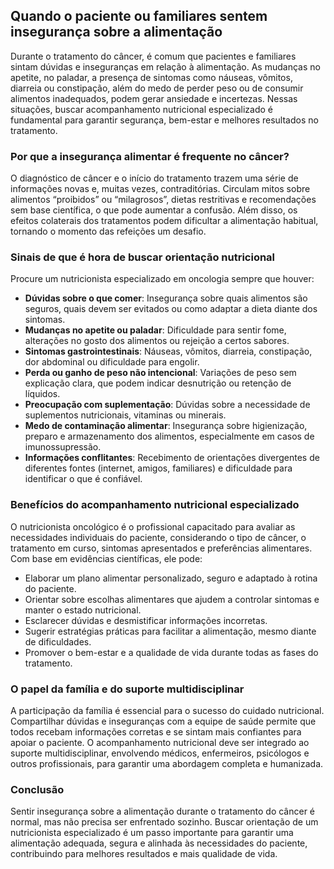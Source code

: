 
## Quando o paciente ou familiares sentem insegurança sobre a alimentação

Durante o tratamento do câncer, é comum que pacientes e familiares sintam dúvidas e inseguranças em relação à alimentação. As mudanças no apetite, no paladar, a presença de sintomas como náuseas, vômitos, diarreia ou constipação, além do medo de perder peso ou de consumir alimentos inadequados, podem gerar ansiedade e incertezas. Nessas situações, buscar acompanhamento nutricional especializado é fundamental para garantir segurança, bem-estar e melhores resultados no tratamento.

### Por que a insegurança alimentar é frequente no câncer?

O diagnóstico de câncer e o início do tratamento trazem uma série de informações novas e, muitas vezes, contraditórias. Circulam mitos sobre alimentos “proibidos” ou “milagrosos”, dietas restritivas e recomendações sem base científica, o que pode aumentar a confusão. Além disso, os efeitos colaterais dos tratamentos podem dificultar a alimentação habitual, tornando o momento das refeições um desafio.

### Sinais de que é hora de buscar orientação nutricional

Procure um nutricionista especializado em oncologia sempre que houver:

- **Dúvidas sobre o que comer**: Insegurança sobre quais alimentos são seguros, quais devem ser evitados ou como adaptar a dieta diante dos sintomas.
- **Mudanças no apetite ou paladar**: Dificuldade para sentir fome, alterações no gosto dos alimentos ou rejeição a certos sabores.
- **Sintomas gastrointestinais**: Náuseas, vômitos, diarreia, constipação, dor abdominal ou dificuldade para engolir.
- **Perda ou ganho de peso não intencional**: Variações de peso sem explicação clara, que podem indicar desnutrição ou retenção de líquidos.
- **Preocupação com suplementação**: Dúvidas sobre a necessidade de suplementos nutricionais, vitaminas ou minerais.
- **Medo de contaminação alimentar**: Insegurança sobre higienização, preparo e armazenamento dos alimentos, especialmente em casos de imunossupressão.
- **Informações conflitantes**: Recebimento de orientações divergentes de diferentes fontes (internet, amigos, familiares) e dificuldade para identificar o que é confiável.

### Benefícios do acompanhamento nutricional especializado

O nutricionista oncológico é o profissional capacitado para avaliar as necessidades individuais do paciente, considerando o tipo de câncer, o tratamento em curso, sintomas apresentados e preferências alimentares. Com base em evidências científicas, ele pode:

- Elaborar um plano alimentar personalizado, seguro e adaptado à rotina do paciente.
- Orientar sobre escolhas alimentares que ajudem a controlar sintomas e manter o estado nutricional.
- Esclarecer dúvidas e desmistificar informações incorretas.
- Sugerir estratégias práticas para facilitar a alimentação, mesmo diante de dificuldades.
- Promover o bem-estar e a qualidade de vida durante todas as fases do tratamento.

### O papel da família e do suporte multidisciplinar

A participação da família é essencial para o sucesso do cuidado nutricional. Compartilhar dúvidas e inseguranças com a equipe de saúde permite que todos recebam informações corretas e se sintam mais confiantes para apoiar o paciente. O acompanhamento nutricional deve ser integrado ao suporte multidisciplinar, envolvendo médicos, enfermeiros, psicólogos e outros profissionais, para garantir uma abordagem completa e humanizada.

### Conclusão

Sentir insegurança sobre a alimentação durante o tratamento do câncer é normal, mas não precisa ser enfrentado sozinho. Buscar orientação de um nutricionista especializado é um passo importante para garantir uma alimentação adequada, segura e alinhada às necessidades do paciente, contribuindo para melhores resultados e mais qualidade de vida.
```
